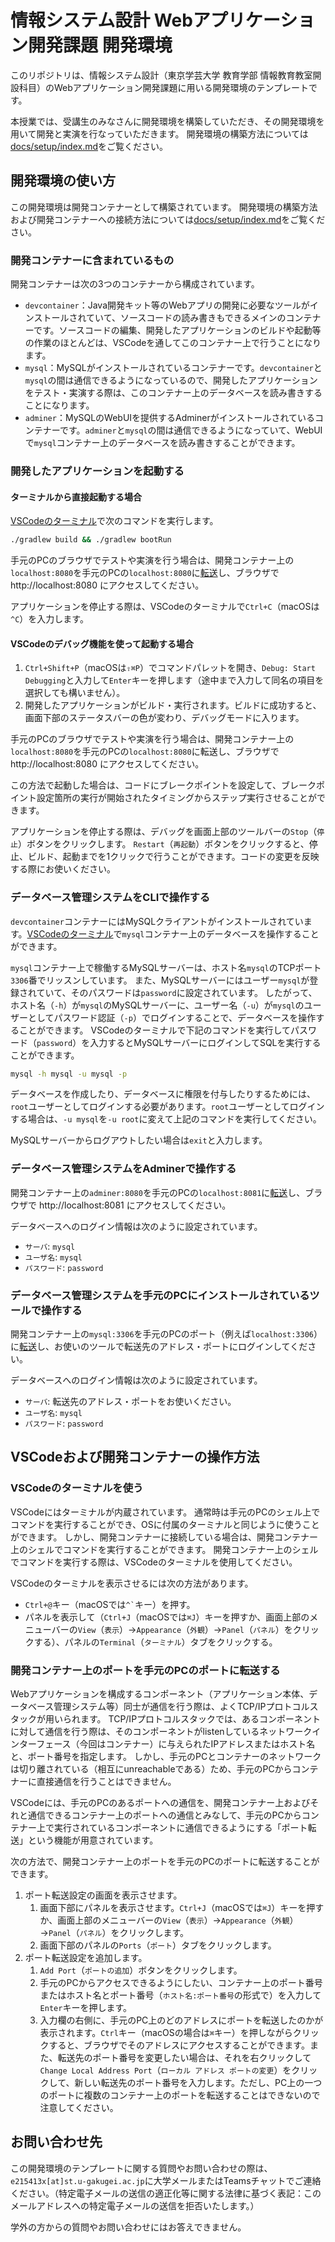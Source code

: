 # 情報システム設計 Webアプリケーション開発課題 開発環境

このリポジトリは、情報システム設計（東京学芸大学 教育学部 情報教育教室開設科目）のWebアプリケーション開発課題に用いる開発環境のテンプレートです。

本授業では、受講生のみなさんに開発環境を構築していただき、その開発環境を用いて開発と実演を行なっていただきます。
開発環境の構築方法については[docs/setup/index.md](docs/setup/index.md)をご覧ください。

## 開発環境の使い方

この開発環境は開発コンテナーとして構築されています。
開発環境の構築方法および開発コンテナーへの接続方法については[docs/setup/index.md](docs/setup/index.md)をご覧ください。

### 開発コンテナーに含まれているもの

開発コンテナーは次の3つのコンテナーから構成されています。
  - `devcontainer`：Java開発キット等のWebアプリの開発に必要なツールがインストールされていて、ソースコードの読み書きもできるメインのコンテナーです。ソースコードの編集、開発したアプリケーションのビルドや起動等の作業のほとんどは、VSCodeを通してこのコンテナー上で行うことになります。
  - `mysql`：MySQLがインストールされているコンテナーです。`devcontainer`と`mysql`の間は通信できるようになっているので、開発したアプリケーションをテスト・実演する際は、このコンテナー上のデータベースを読み書きすることになります。
  - `adminer`：MySQLのWebUIを提供するAdminerがインストールされているコンテナーです。`adminer`と`mysql`の間は通信できるようになっていて、WebUIで`mysql`コンテナー上のデータベースを読み書きすることができます。

### 開発したアプリケーションを起動する

#### ターミナルから直接起動する場合

[VSCodeのターミナル](#vscodeのターミナルを使う)で次のコマンドを実行します。

```sh
./gradlew build && ./gradlew bootRun
```

手元のPCのブラウザでテストや実演を行う場合は、開発コンテナー上の`localhost:8080`を手元のPCの`localhost:8080`に[転送](#開発コンテナー上のポートをPCのポートに転送する)し、ブラウザで http://localhost:8080 にアクセスしてください。

アプリケーションを停止する際は、VSCodeのターミナルで`Ctrl+C`（macOSは`^C`）を入力します。

#### VSCodeのデバッグ機能を使って起動する場合

1. `Ctrl+Shift+P`（macOSは`⇧⌘P`）でコマンドパレットを開き、`Debug: Start Debugging`と入力して`Enter`キーを押します（途中まで入力して同名の項目を選択しても構いません）。
2. 開発したアプリケーションがビルド・実行されます。ビルドに成功すると、画面下部のステータスバーの色が変わり、デバッグモードに入ります。

手元のPCのブラウザでテストや実演を行う場合は、開発コンテナー上の`localhost:8080`を手元のPCの`localhost:8080`に転送し、ブラウザで http://localhost:8080 にアクセスしてください。

この方法で起動した場合は、コードにブレークポイントを設定して、ブレークポイント設定箇所の実行が開始されたタイミングからステップ実行させることができます。

アプリケーションを停止する際は、デバッグを画面上部のツールバーの`Stop`（`停止`）ボタンをクリックします。
`Restart`（`再起動`）ボタンをクリックすると、停止、ビルド、起動までを1クリックで行うことができます。コードの変更を反映する際にお使いください。

### データベース管理システムをCLIで操作する

`devcontainer`コンテナーにはMySQLクライアントがインストールされています。[VSCodeのターミナル](#vscodeのターミナルを使う)で`mysql`コンテナー上のデータベースを操作することができます。

`mysql`コンテナー上で稼働するMySQLサーバーは、ホスト名`mysql`のTCPポート`3306`番でリッスンしています。
また、MySQLサーバーにはユーザー`mysql`が登録されていて、そのパスワードは`password`に設定されています。
したがって、ホスト名（`-h`）が`mysql`のMySQLサーバーに、ユーザー名（`-u`）が`mysql`のユーザーとしてパスワード認証（`-p`）でログインすることで、データベースを操作することができます。
VSCodeのターミナルで下記のコマンドを実行してパスワード（`password`）を入力するとMySQLサーバーにログインしてSQLを実行することができます。

```sh
mysql -h mysql -u mysql -p
```

データベースを作成したり、データベースに権限を付与したりするためには、`root`ユーザーとしてログインする必要があります。`root`ユーザーとしてログインする場合は、`-u mysql`を`-u root`に変えて上記のコマンドを実行してください。

MySQLサーバーからログアウトしたい場合は`exit`と入力します。

### データベース管理システムをAdminerで操作する

開発コンテナー上の`adminer:8080`を手元のPCの`localhost:8081`に[転送](#開発コンテナー上のポートを手元のpcのポートに転送する)し、ブラウザで http://localhost:8081 にアクセスしてください。

データベースへのログイン情報は次のように設定されています。

- `サーバ`: `mysql`
- `ユーザ名`: `mysql`
- `パスワード`: `password`

### データベース管理システムを手元のPCにインストールされているツールで操作する

開発コンテナー上の`mysql:3306`を手元のPCのポート（例えば`localhost:3306`）に[転送](#開発コンテナー上のポートを手元のpcのポートに転送する)し、お使いのツールで転送先のアドレス・ポートにログインしてください。

データベースへのログイン情報は次のように設定されています。

- `サーバ`: 転送先のアドレス・ポートをお使いください。
- `ユーザ名`: `mysql`
- `パスワード`: `password`

## VSCodeおよび開発コンテナーの操作方法

### VSCodeのターミナルを使う

VSCodeにはターミナルが内蔵されています。
通常時は手元のPCのシェル上でコマンドを実行することができ、OSに付属のターミナルと同じように使うことができます。
しかし、開発コンテナーに接続している場合は、開発コンテナー上のシェルでコマンドを実行することができます。
開発コンテナー上のシェルでコマンドを実行する際は、VSCodeのターミナルを使用してください。

VSCodeのターミナルを表示させるには次の方法があります。

- `Ctrl+@`キー（macOSでは`` ^` ``キー）を押す。
- パネルを表示して（`Ctrl+J`（macOSでは`⌘J`）キーを押すか、画面上部のメニューバーの`View`（`表示`）→`Appearance`（`外観`）→`Panel`（`パネル`）をクリックする）、パネルの`Terminal`（`ターミナル`）タブをクリックする。

### 開発コンテナー上のポートを手元のPCのポートに転送する

Webアプリケーションを構成するコンポーネント（アプリケーション本体、データベース管理システム等）同士が通信を行う際は、よくTCP/IPプロトコルスタックが用いられます。
TCP/IPプロトコルスタックでは、あるコンポーネントに対して通信を行う際は、そのコンポーネントがlistenしているネットワークインターフェース（今回はコンテナー）に与えられたIPアドレスまたはホスト名と、ポート番号を指定します。
しかし、手元のPCとコンテナーのネットワークは切り離されている（相互にunreachableである）ため、手元のPCからコンテナーに直接通信を行うことはできません。

VSCodeには、手元のPCのあるポートへの通信を、開発コンテナー上およびそれと通信できるコンテナー上のポートへの通信とみなして、手元のPCからコンテナー上で実行されているコンポーネントに通信できるようにする「ポート転送」という機能が用意されています。

次の方法で、開発コンテナー上のポートを手元のPCのポートに転送することができます。

1. ポート転送設定の画面を表示させます。
    1. 画面下部にパネルを表示させます。`Ctrl+J`（macOSでは`⌘J`）キーを押すか、画面上部のメニューバーの`View`（`表示`）→`Appearance`（`外観`）→`Panel`（`パネル`）をクリックします。
    2. 画面下部のパネルの`Ports`（`ポート`）タブをクリックします。
2. ポート転送設定を追加します。
    1. `Add Port`（`ポートの追加`）ボタンをクリックします。
    2. 手元のPCからアクセスできるようにしたい、コンテナー上のポート番号またはホスト名とポート番号（`ホスト名:ポート番号`の形式で）を入力して`Enter`キーを押します。
    3. 入力欄の右側に、手元のPC上のどのアドレスにポートを転送したのかが表示されます。`Ctrl`キー（macOSの場合は`⌘`キー）を押しながらクリックすると、ブラウザでそのアドレスにアクセスすることができます。また、転送先のポート番号を変更したい場合は、それを右クリックして`Change Local Address Port`（`ローカル アドレス ポートの変更`）をクリックして、新しい転送先のポート番号を入力します。ただし、PC上の一つのポートに複数のコンテナー上のポートを転送することはできないので注意してください。

## お問い合わせ先

この開発環境のテンプレートに関する質問やお問い合わせの際は、`e215413x[at]st.u-gakugei.ac.jp`に大学メールまたはTeamsチャットでご連絡ください。（特定電子メールの送信の適正化等に関する法律に基づく表記：このメールアドレスへの特定電子メールの送信を拒否いたします。）

学外の方からの質問やお問い合わせにはお答えできません。
